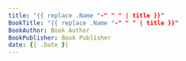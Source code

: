 ```yaml
---
title: "{{ replace .Name "-" " " | title }}"
BookTitle: "{{ replace .Name "-" " " | title }}"
BookAuthor: Book Author
BookPublisher: Book Publisher
date: {{ .Date }}
---
```


